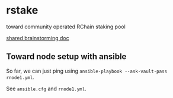 # rstake
toward community operated RChain staking pool

[shared brainstorming doc](https://docs.google.com/document/d/1stYOvtQIkIARIjLv9cJC4zXbcQXl8tEC38E5yIzgW5g/edit)

## Toward node setup with ansible

So far, we can just ping using `ansible-playbook --ask-vault-pass rnode1.yml`.

See `ansible.cfg` and `rnode1.yml`.

